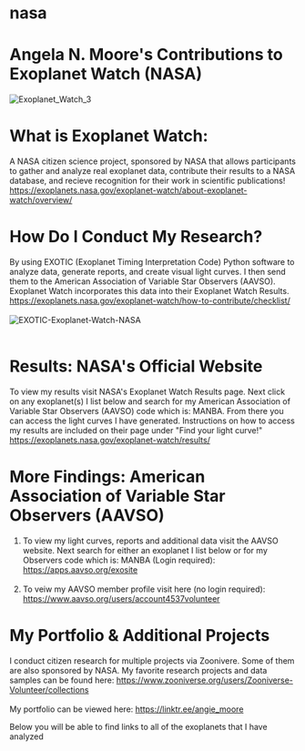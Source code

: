 # nasa
# Angela N. Moore's Contributions to Exoplanet Watch (NASA)
![Exoplanet_Watch_3](https://github.com/user-attachments/assets/f1847e83-7011-45f8-b8e1-5218ccd9243a)
<br>
# What is Exoplanet Watch: 
A NASA citizen science project, sponsored by NASA that allows participants to gather and analyze real exoplanet data, contribute their results to a NASA database, and recieve recognition for their work in scientific publications!
<br>
https://exoplanets.nasa.gov/exoplanet-watch/about-exoplanet-watch/overview/
<br>
# How Do I Conduct My Research?
By using EXOTIC (Exoplanet Timing Interpretation Code) Python software to analyze data, generate reports, and create visual light curves.  I then send them to the American Association of Variable Star Observers (AAVSO). Exoplanet Watch incorporates this data into their Exoplanet Watch Results.
<br>
https://exoplanets.nasa.gov/exoplanet-watch/how-to-contribute/checklist/
<br>
<br>
![EXOTIC-Exoplanet-Watch-NASA](https://github.com/user-attachments/assets/3bb90e63-2d81-40cc-ab98-5635f5c2c719)
<br>
<br>
# Results: NASA's Official Website
To view my results visit NASA's Exoplanet Watch Results page.  Next click on any exoplanet(s) I list below and search for my American Association of Variable Star Observers (AAVSO) code which is: MANBA.  From there you can access the light curves I have generated.  Instructions on how to access my results are included on their page under "Find your light curve!"
<br>
https://exoplanets.nasa.gov/exoplanet-watch/results/
<br>
# More Findings: American Association of Variable Star Observers (AAVSO) 
1. To view my light curves, reports and additional data visit the AAVSO website.  Next search for either an exoplanet I list below or for my Observers code which is: MANBA (Login required): https://apps.aavso.org/exosite <br><br>
2. To veiw my AAVSO member profile visit here (no login required): https://www.aavso.org/users/account4537volunteer

# My Portfolio & Additional Projects
I conduct citizen research for multiple projects via Zoonivere.  Some of them are also sponsored by NASA.  My favorite research projects and data samples can be found here:
https://www.zooniverse.org/users/Zooniverse-Volunteer/collections
<br>
<br>
My portfolio can be viewed here: https://linktr.ee/angie_moore

Below you will be able to find links to all of the exoplanets that I have analyzed 
